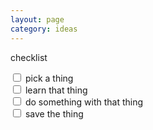 ```yaml
---
layout: page
category: ideas
---
```


checklist  

<input type="checkbox"> pick a thing  
<input type="checkbox"> learn that thing<br>
<input type="checkbox"> do something with that thing<br>
<input type="checkbox"> save the thing<br>
